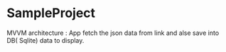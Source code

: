 # SampleProject
 MVVM architecture  : App fetch the json data from link and alse save into DB( Sqlite) data to display.
